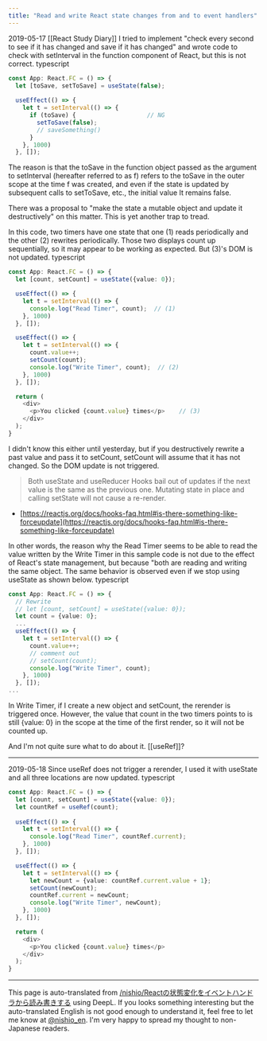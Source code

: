 ```yaml
---
title: "Read and write React state changes from and to event handlers"
---
```


2019-05-17  [[React Study Diary]]
I tried to implement "check every second to see if it has changed and save if it has changed" and wrote code to check with setInterval in the function component of React, but this is not correct.
typescript

```typescript
const App: React.FC = () => {
  let [toSave, setToSave] = useState(false);
  
  useEffect(() => {
    let t = setInterval(() => {
      if (toSave) {                    // NG
        setToSave(false);
        // saveSomething()
      }
    }, 1000)
  }, []);
```


The reason is that the toSave in the function object passed as the argument to setInterval (hereafter referred to as f) refers to the toSave in the outer scope at the time f was created, and even if the state is updated by subsequent calls to setToSave, etc., the initial value It remains false.

There was a proposal to "make the state a mutable object and update it destructively" on this matter.
This is yet another trap to tread.

In this code, two timers have one state that one (1) reads periodically and the other (2) rewrites periodically. Those two displays count up sequentially, so it may appear to be working as expected. But (3)'s DOM is not updated.
typescript

```typescript
const App: React.FC = () => {
  let [count, setCount] = useState({value: 0});

  useEffect(() => {
    let t = setInterval(() => {
      console.log("Read Timer", count);  // (1)
    }, 1000)
  }, []);

  useEffect(() => {
    let t = setInterval(() => {
      count.value++;
      setCount(count);
      console.log("Write Timer", count);  // (2)
    }, 1000)
  }, []);

  return (
    <div>
      <p>You clicked {count.value} times</p>    // (3)
    </div>
  );
}
```

I didn't know this either until yesterday, but if you destructively rewrite a past value and pass it to setCount, setCount will assume that it has not changed. So the DOM update is not triggered.

> Both useState and useReducer Hooks bail out of updates if the next value is the same as the previous one. Mutating state in place and calling setState will not cause a re-render.
- [https://reactjs.org/docs/hooks-faq.html#is-there-something-like-forceupdate](https://reactjs.org/docs/hooks-faq.html#is-there-something-like-forceupdate)

In other words, the reason why the Read Timer seems to be able to read the value written by the Write Timer in this sample code is not due to the effect of React's state management, but because "both are reading and writing the same object. The same behavior is observed even if we stop using useState as shown below.
typescript

```typescript
const App: React.FC = () => {
  // Rewrite
  // let [count, setCount] = useState({value: 0});
  let count = {value: 0};
  ...
  useEffect(() => {
    let t = setInterval(() => {
      count.value++;
      // comment out
      // setCount(count);
      console.log("Write Timer", count);
    }, 1000)
  }, []);
...
```


In Write Timer, if I create a new object and setCount, the rerender is triggered once. However, the value that count in the two timers points to is still {value: 0} in the scope at the time of the first render, so it will not be counted up.

And I'm not quite sure what to do about it. [[useRef]]?

----
2019-05-18
Since useRef does not trigger a rerender, I used it with useState and all three locations are now updated.
typescript

```typescript
const App: React.FC = () => {
  let [count, setCount] = useState({value: 0});
  let countRef = useRef(count);
  
  useEffect(() => {
    let t = setInterval(() => {
      console.log("Read Timer", countRef.current);
    }, 1000)
  }, []);

  useEffect(() => {
    let t = setInterval(() => {
      let newCount = {value: countRef.current.value + 1};
      setCount(newCount);
      countRef.current = newCount;
      console.log("Write Timer", newCount);
    }, 1000)
  }, []);

  return (
    <div>
      <p>You clicked {count.value} times</p>
    </div>
  );
}
```



---
This page is auto-translated from [/nishio/Reactの状態変化をイベントハンドラから読み書きする](https://scrapbox.io/nishio/Reactの状態変化をイベントハンドラから読み書きする) using DeepL. If you looks something interesting but the auto-translated English is not good enough to understand it, feel free to let me know at [@nishio_en](https://twitter.com/nishio_en). I'm very happy to spread my thought to non-Japanese readers.